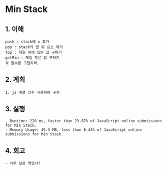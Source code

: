 # Min Stack

## 1. 이해
    push : stack에 x 추가
    pop : stack의 맨 뒤 요소 제거
    top : 제일 위에 있는 값 구하기
    getMin : 제일 작은 값 구하기
    각 함수를 구현하라.

## 2. 계획
    1. js 배열 함수 사용하여 구현

## 3. 실행
    - Runtime: 220 ms, faster than 23.87% of JavaScript online submissions for Min Stack.
    - Memory Usage: 45.3 MB, less than 8.44% of JavaScript online submissions for Min Stack.

## 4. 회고
    - 너무 날로 먹었나?